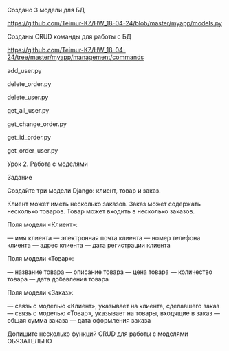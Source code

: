 Создано 3 модели для БД

https://github.com/Teimur-KZ/HW_18-04-24/blob/master/myapp/models.py

Созданы CRUD команды для работы с БД

https://github.com/Teimur-KZ/HW_18-04-24/tree/master/myapp/management/commands

add_user.py

delete_order.py

delete_user.py

get_all_user.py

get_change_order.py

get_id_order.py

get_order_user.py

Урок 2. Работа с моделями

Задание

Создайте три модели Django: клиент, товар и заказ.

Клиент может иметь несколько заказов. Заказ может содержать несколько товаров. Товар может входить в несколько заказов.

Поля модели «Клиент»:

— имя клиента
— электронная почта клиента
— номер телефона клиента
— адрес клиента
— дата регистрации клиента

Поля модели «Товар»:

— название товара
— описание товара
— цена товара
— количество товара
— дата добавления товара

Поля модели «Заказ»:

— связь с моделью «Клиент», указывает на клиента, сделавшего заказ
— связь с моделью «Товар», указывает на товары, входящие в заказ
— общая сумма заказа
— дата оформления заказа

Допишите несколько функций CRUD для работы с моделями ОБЯЗАТЕЛЬНО
